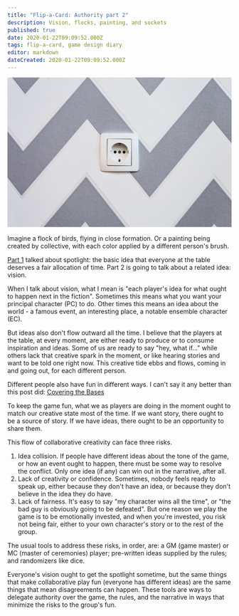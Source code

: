 ```yaml
---
title: "Flip-a-Card: Authority part 2"
description: Vision, flocks, painting, and sockets
published: true
date: 2020-01-22T09:09:52.000Z
tags: flip-a-card, game design diary
editor: markdown
dateCreated: 2020-01-22T09:09:52.000Z
---
```


![Featured Image](flip-a-card-authority-part-2.jpg)

Imagine a flock of birds, flying in close formation. Or a painting being created by collective, with each color applied by a different person's brush.

[Part 1](/flip-a-card-authority-part-1/) talked about spotlight: the basic idea that everyone at the table deserves a fair allocation of time. Part 2 is going to talk about a related idea: vision.

When I talk about vision, what I mean is "each player's idea for what ought to happen next in the fiction". Sometimes this means what you want your principal character (PC) to do. Other times this means an idea about the world - a famous event, an interesting place, a notable ensemble character (EC).

But ideas also don't flow outward all the time. I believe that the players at the table, at every moment, are either ready to produce or to consume inspiration and ideas. Some of us are ready to say "hey, what if..." while others lack that creative spark in the moment, or like hearing stories and want to be told one right now. This creative tide ebbs and flows, coming in and going out, for each different person.

Different people also have fun in different ways. I can't say it any better than this post did: [Covering the Bases](http://games.spaceanddeath.com/sin_aesthetics/34)

To keep the game fun, what we as players are doing in the moment ought to match our creative state most of the time. If we want story, there ought to be a source of story. If we have ideas, there ought to be an opportunity to share them.

This flow of collaborative creativity can face three risks.

1. Idea collision. If people have different ideas about the tone of the game, or how an event ought to happen, there must be some way to resolve the conflict. Only one idea (if any) can win out in the narrative, after all.
2. Lack of creativity or confidence. Sometimes, nobody feels ready to speak up, either because they don't have an idea, or because they don't believe in the idea they do have.
3. Lack of fairness. It's easy to say "my character wins all the time", or "the bad guy is obviously going to be defeated". But one reason we play the game is to be emotionally invested, and when you're invested, you risk not being fair, either to your own character's story or to the rest of the group.

The usual tools to address these risks, in order, are: a GM (game master) or MC (master of ceremonies) player; pre-written ideas supplied by the rules; and randomizers like dice.

Everyone's vision ought to get the spotlight sometime, but the same things that make collaborative play fun (everyone has different ideas) are the same things that mean disagreements can happen. These tools are ways to delegate authority over the game, the rules, and the narrative in ways that minimize the risks to the group's fun.


    